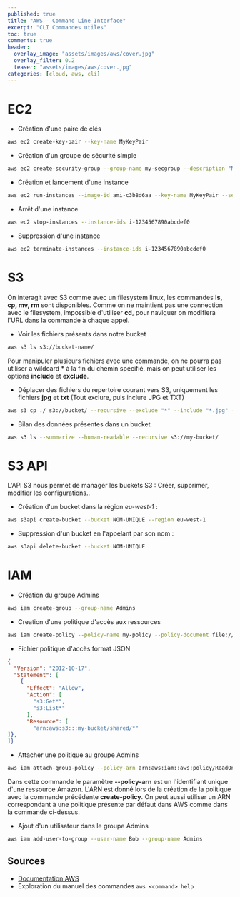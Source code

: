 ```yaml
---
published: true
title: "AWS - Command Line Interface"
excerpt: "CLI Commandes utiles"
toc: true
comments: true
header:
  overlay_image: "assets/images/aws/cover.jpg"
  overlay_filter: 0.2
  teaser: "assets/images/aws/cover.jpg"
categories: [cloud, aws, cli]
---
```


# EC2

- Création d'une paire de clés

```bash
aws ec2 create-key-pair --key-name MyKeyPair
```

- Création d'un groupe de sécurité simple

```bash
aws ec2 create-security-group --group-name my-secgroup --description "My security group"
```

- Création et lancement d'une instance

```bash
aws ec2 run-instances --image-id ami-c3b8d6aa --key-name MyKeyPair --security-groups-ids my-secgroup --instance-type t2.micro
```

- Arrêt d'une instance

```bash
aws ec2 stop-instances --instance-ids i-1234567890abcdef0
```

- Suppression d'une instance

```bash
aws ec2 terminate-instances --instance-ids i-1234567890abcdef0
```

# S3

On interagit avec S3 comme avec un filesystem linux, les commandes **ls, cp, mv, rm** sont disponibles. Comme on ne maintient pas une connection avec le filesystem, impossible d'utiliser **cd**, pour naviguer on modifiera l'URL dans la commande à chaque appel.

- Voir les fichiers présents dans notre bucket

```bash
aws s3 ls s3://bucket-name/
```

Pour manipuler plusieurs fichiers avec une commande, on ne pourra pas utiliser a wildcard * à la fin du chemin spécifié, mais on peut utiliser les options **include** et **exclude**.

- Déplacer des fichiers du repertoire courant vers S3, uniquement les fichiers **jpg** et **txt** (Tout exclure, puis inclure JPG et TXT)

```bash
aws s3 cp ./ s3://bucket/ --recursive --exclude "*" --include "*.jpg" --include "*.txt"
```

- Bilan des données présentes dans un bucket

```bash
aws s3 ls --summarize --human-readable --recursive s3://my-bucket/
```

# S3 API

L'API S3 nous permet de manager les buckets S3 : Créer, supprimer, modifier les configurations..

- Création d'un bucket dans la région *eu-west-1* :

```bash
aws s3api create-bucket --bucket NOM-UNIQUE --region eu-west-1
```

- Suppression d'un bucket en l'appelant par son nom :

```bash
aws s3api delete-bucket --bucket NOM-UNIQUE
```

# IAM
- Création du groupe Admins

```bash
aws iam create-group --group-name Admins
```

- Creation d'une politique d'accès aux ressources

```bash
aws iam create-policy --policy-name my-policy --policy-document file://policy.json
```

- Fichier politique d'accès format JSON

```json
{
  "Version": "2012-10-17",
  "Statement": [
    {
      "Effect": "Allow",
      "Action": [
        "s3:Get*",
        "s3:List*"
      ],
      "Resource": [
        "arn:aws:s3:::my-bucket/shared/*"
]},
]}
```

- Attacher une politique au groupe Admins

```bash
aws iam attach-group-policy --policy-arn arn:aws:iam::aws:policy/ReadOnlyAccess --group-name Admins
```

Dans cette commande le paramètre **--policy-arn** est un l'identifiant unique d'une ressource Amazon. L'ARN est donné lors de la création de la politique avec la commande précédente **create-policy**. On peut aussi utiliser un ARN correspondant à une politique présente par défaut dans AWS comme dans la commande ci-dessus.

- Ajout d'un utilisateur dans le groupe Admins

```bash
aws iam add-user-to-group --user-name Bob --group-name Admins
```

## Sources

- [Documentation AWS](https://docs.aws.amazon.com/index.html#lang/fr_fr)
- Exploration du manuel des commandes ```aws <command> help```
